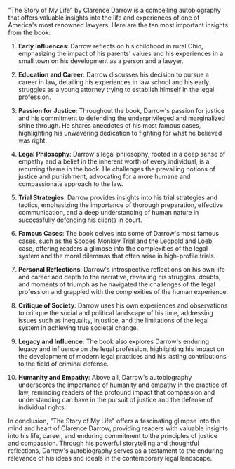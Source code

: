 "The Story of My Life" by Clarence Darrow is a compelling autobiography that offers valuable insights into the life and experiences of one of America's most renowned lawyers. Here are the ten most important insights from the book:

1. **Early Influences**: Darrow reflects on his childhood in rural Ohio, emphasizing the impact of his parents' values and his experiences in a small town on his development as a person and a lawyer.

2. **Education and Career**: Darrow discusses his decision to pursue a career in law, detailing his experiences in law school and his early struggles as a young attorney trying to establish himself in the legal profession.

3. **Passion for Justice**: Throughout the book, Darrow's passion for justice and his commitment to defending the underprivileged and marginalized shine through. He shares anecdotes of his most famous cases, highlighting his unwavering dedication to fighting for what he believed was right.

4. **Legal Philosophy**: Darrow's legal philosophy, rooted in a deep sense of empathy and a belief in the inherent worth of every individual, is a recurring theme in the book. He challenges the prevailing notions of justice and punishment, advocating for a more humane and compassionate approach to the law.

5. **Trial Strategies**: Darrow provides insights into his trial strategies and tactics, emphasizing the importance of thorough preparation, effective communication, and a deep understanding of human nature in successfully defending his clients in court.

6. **Famous Cases**: The book delves into some of Darrow's most famous cases, such as the Scopes Monkey Trial and the Leopold and Loeb case, offering readers a glimpse into the complexities of the legal system and the moral dilemmas that often arise in high-profile trials.

7. **Personal Reflections**: Darrow's introspective reflections on his own life and career add depth to the narrative, revealing his struggles, doubts, and moments of triumph as he navigated the challenges of the legal profession and grappled with the complexities of the human experience.

8. **Critique of Society**: Darrow uses his own experiences and observations to critique the social and political landscape of his time, addressing issues such as inequality, injustice, and the limitations of the legal system in achieving true societal change.

9. **Legacy and Influence**: The book also explores Darrow's enduring legacy and influence on the legal profession, highlighting his impact on the development of modern legal practices and his lasting contributions to the field of criminal defense.

10. **Humanity and Empathy**: Above all, Darrow's autobiography underscores the importance of humanity and empathy in the practice of law, reminding readers of the profound impact that compassion and understanding can have in the pursuit of justice and the defense of individual rights.

In conclusion, "The Story of My Life" offers a fascinating glimpse into the mind and heart of Clarence Darrow, providing readers with valuable insights into his life, career, and enduring commitment to the principles of justice and compassion. Through his powerful storytelling and thoughtful reflections, Darrow's autobiography serves as a testament to the enduring relevance of his ideas and ideals in the contemporary legal landscape.